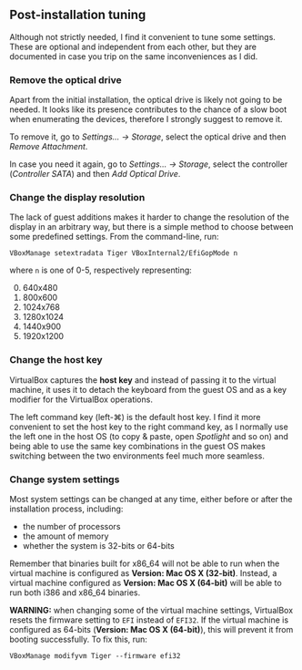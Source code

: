## Post-installation tuning
Although not strictly needed, I find it convenient to tune some settings. These
are optional and independent from each other, but they are documented in case
you trip on the same inconveniences as I did.

### Remove the optical drive
Apart from the initial installation, the optical drive is likely not going to be
needed. It looks like its presence contributes to the chance of a slow boot when
enumerating the devices, therefore I strongly suggest to remove it.

To remove it, go to *Settings... → Storage*, select the optical drive and then
*Remove Attachment*.

In case you need it again, go to *Settings... → Storage*, select the controller
(*Controller SATA*) and then *Add Optical Drive*.

### Change the display resolution
The lack of guest additions makes it harder to change the resolution of the
display in an arbitrary way, but there is a simple method to choose between some
predefined settings. From the command-line, run:

```
VBoxManage setextradata Tiger VBoxInternal2/EfiGopMode n
```

where `n` is one of 0-5, respectively representing:

0. 640x480
1. 800x600
2. 1024x768
3. 1280x1024
4. 1440x900
5. 1920x1200

### Change the host key
VirtualBox captures the **host key** and instead of passing it to the virtual
machine, it uses it to detach the keyboard from the guest OS and as a key
modifier for the VirtualBox operations.

The left command key (left-⌘) is the default host key. I find it more convenient
to set the host key to the right command key, as I normally use the left one in
the host OS (to copy & paste, open *Spotlight* and so on) and being able to use
the same key combinations in the guest OS makes switching between the two
environments feel much more seamless.

### Change system settings
Most system settings can be changed at any time, either before or after the
installation process, including:
 * the number of processors
 * the amount of memory
 * whether the system is 32-bits or 64-bits

Remember that binaries built for x86_64 will not be able to run when the virtual
machine is configured as **Version: Mac OS X (32-bit)**. Instead, a virtual
machine configured as **Version: Mac OS X (64-bit)** will be able to run both
i386 and x86_64 binaries.

**WARNING:** when changing some of the virtual machine settings, VirtualBox
resets the firmware setting to `EFI` instead of `EFI32`. If the virtual machine
is configured as 64-bits (**Version: Mac OS X (64-bit)**), this will prevent it
from booting successfully. To fix this, run:
```
VBoxManage modifyvm Tiger --firmware efi32
```

